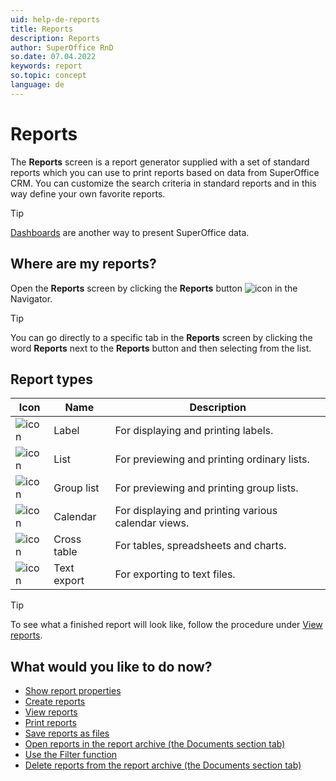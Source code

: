 ```yaml
---
uid: help-de-reports
title: Reports
description: Reports
author: SuperOffice RnD
so.date: 07.04.2022
keywords: report
so.topic: concept
language: de
---
```


# Reports

The **Reports** screen is a report generator supplied with a set of standard reports which you can use to print reports based on data from SuperOffice CRM. You can customize the search criteria in standard reports and in this way define your own favorite reports.

> [!TIP]
> [Dashboards][1] are another way to present SuperOffice data.

## Where are my reports?

Open the **Reports** screen by clicking the **Reports** button ![icon][img7] in the Navigator.

> [!TIP]
> You can go directly to a specific tab in the **Reports** screen by clicking the word **Reports** next to the **Reports** button and then selecting from the list.

## <a id="types" />Report types

| Icon | Name | Description |
|---|---|---|
| ![icon][img1] | Label | For displaying and printing labels. |
| ![icon][img2] | List | For previewing and printing ordinary lists. |
| ![icon][img3] | Group list | For previewing and printing group lists. |
| ![icon][img4] | Calendar | For displaying and printing various calendar views. |
| ![icon][img5] | Cross table | For tables, spreadsheets and charts. |
| ![icon][img6] | Text export | For exporting to text files. |

> [!TIP]
> To see what a finished report will look like, follow the procedure under [View reports][4].

## What would you like to do now?

* [Show report properties][2]
* [Create reports][3]
* [View reports][4]
* [Print reports][5]
* [Save reports as files][9]
* [Open reports in the report archive (the Documents section tab)][6]
* [Use the Filter function][7]
* [Delete reports from the report archive (the Documents section tab)][8]

<!-- Referenced links -->
[1]: ../../dashboard/learn/index.md
[2]: properties.md
[3]: create.md
[4]: view.md
[5]: print.md
[9]: save.md
[6]: open-from-archive.md
[7]: filter.md
[8]: delete-from-archive.md

<!-- Referenced images -->
[img1]: ../../../media/icons/reports/label.bmp
[img2]: ../../../media/icons/reports/list.bmp
[img3]: ../../../media/icons/reports/group-list.bmp
[img4]: ../../../media/icons/reports/calendar.bmp
[img5]: ../../../media/icons/reports/cross-table.bmp
[img6]: ../../../media/icons/reports/text-export.bmp
[img7]: ../../../../common/icons/nav-reports.png

